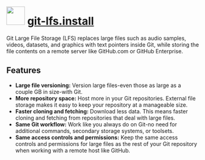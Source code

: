 ﻿# <img src="https://cdn.rawgit.com/chocolatey/chocolatey-coreteampackages/e4982c6e79743c6da967833471a94d7b64c11464/icons/git-lfs.png" width="48" height="48"/> [git-lfs.install](https://chocolatey.org/packages/git-lfs.install)


Git Large File Storage (LFS) replaces large files such as audio samples, videos, datasets, and graphics with text pointers inside Git, while storing the file contents on a remote server like GitHub.com or GitHub Enterprise.

## Features

* **Large file versioning:** Version large files-even those as large as a couple GB in size-with Git.
* **More repository space:** Host more in your Git repositories. External file storage makes it easy to keep your repository at a manageable size.
* **Faster cloning and fetching:** Download less data. This means faster cloning and fetching from repositories that deal with large files.
* **Same Git workflow:** Work like you always do on Git-no need for additional commands, secondary storage systems, or toolsets.
* **Same access controls and permissions:** Keep the same access controls and permissions for large files as the rest of your Git repository when working with a remote host like GitHub.

